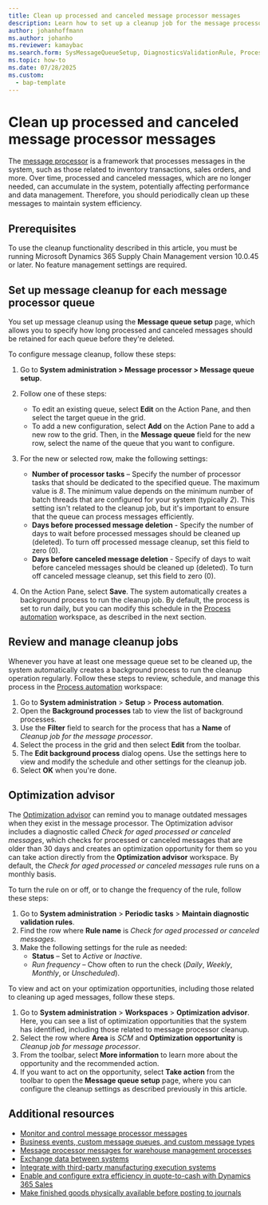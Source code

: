 ```yaml
---
title: Clean up processed and canceled message processor messages
description: Learn how to set up a cleanup job for the message processor
author: johanhoffmann
ms.author: johanho
ms.reviewer: kamaybac
ms.search.form: SysMessageQueueSetup, DiagnosticsValidationRule, ProcessScheduleSeries
ms.topic: how-to
ms.date: 07/28/2025
ms.custom: 
  - bap-template
---
```


# Clean up processed and canceled message processor messages

The [message processor](../message-processor/message-processor.md) is a framework that processes messages in the system, such as those related to inventory transactions, sales orders, and more. Over time, processed and canceled messages, which are no longer needed, can accumulate in the system, potentially affecting performance and data management. Therefore, you should periodically clean up these messages to maintain system efficiency.

## Prerequisites

To use the cleanup functionality described in this article, you must be running Microsoft Dynamics 365 Supply Chain Management version 10.0.45 or later. No feature management settings are required.

## Set up message cleanup for each message processor queue

You set up message cleanup using the **Message queue setup** page, which allows you to specify how long processed and canceled messages should be retained for each queue before they're deleted.

To configure message cleanup, follow these steps:

1. Go to **System administration \> Message processor \> Message queue setup**.
1. Follow one of these steps:
    - To edit an existing queue, select **Edit** on the Action Pane, and then select the target queue in the grid.
    - To add a new configuration, select **Add** on the Action Pane to add a new row to the grid. Then, in the **Message queue** field for the new row, select the name of the queue that you want to configure.

1. For the new or selected row, make the following settings:
    - **Number of processor tasks** – Specify the number of processor tasks that should be dedicated to the specified queue. The maximum value is *8*. The minimum value depends on the minimum number of batch threads that are configured for your system (typically *2*). This setting isn't related to the cleanup job, but it's important to ensure that the queue can process messages efficiently.
    - **Days before processed message deletion** - Specify the number of days to wait before processed messages should be cleaned up (deleted). To turn off processed message cleanup, set this field to zero (0).
    - **Days before canceled message deletion** - Specify of days to wait before canceled messages should be cleaned up (deleted). To turn off canceled message cleanup, set this field to zero (0).

1. On the Action Pane, select **Save**. The system automatically creates a background process to run the cleanup job. By default, the process is set to run daily, but you can modify this schedule in the [Process automation](../../fin-ops-core/fin-ops/sysadmin/process-automation.md) workspace, as described in the next section.

## Review and manage cleanup jobs

Whenever you have at least one message queue set to be cleaned up, the system automatically creates a background process to run the cleanup operation regularly. Follow these steps to review, schedule, and manage this process in the [Process automation](../../fin-ops-core/fin-ops/sysadmin/process-automation.md) workspace:

1. Go to **System administration** \> **Setup** \> **Process automation**.
1. Open the **Background processes** tab to view the list of background processes.
1. Use the **Filter** field to search for the process that has a **Name** of *Cleanup job for the message processor*.
1. Select the process in the grid and then select **Edit** from the toolbar.
1. The **Edit background process** dialog opens. Use the settings here to view and modify the schedule and other settings for the cleanup job.
1. Select **OK** when you're done.

## Optimization advisor

The [Optimization advisor](../../fin-ops-core/fin-ops/sysadmin/optimization-advisor-overview.md) can remind you to manage outdated messages when they exist in the message processor. The Optimization advisor includes a diagnostic called *Check for aged processed or canceled messages*, which checks for processed or canceled messages that are older than 30 days and creates an optimization opportunity for them so you can take action directly from the **Optimization advisor** workspace. By default, the *Check for aged processed or canceled messages* rule runs on a monthly basis.

To turn the rule on or off, or to change the frequency of the rule, follow these steps:

1. Go to **System administration** \> **Periodic tasks** \> **Maintain diagnostic validation rules**.
1. Find the row where **Rule name** is *Check for aged processed or canceled messages*.
1. Make the following settings for the rule as needed:
    - **Status** – Set to *Active* or *Inactive*.
    - *Run frequency* – Chow often to run the check (*Daily*, *Weekly*, *Monthly*, or *Unscheduled*).

To view and act on your optimization opportunities, including those related to cleaning up aged messages, follow these steps.

1. Go to **System administration** \> **Workspaces** \> **Optimization advisor**. Here, you can see a list of optimization opportunities that the system has identified, including those related to message processor cleanup.
1. Select the row where **Area** is *SCM* and **Optimization opportunity** is *Cleanup job for message processor*.
1. From the toolbar, select **More information** to learn more about the opportunity and the recommended action.
1. If you want to act on the opportunity, select **Take action** from the toolbar to open the **Message queue setup** page, where you can configure the cleanup settings as described previously in this article.

## Additional resources

- [Monitor and control message processor messages](message-processor.md)
- [Business events, custom message queues, and custom message types](developer/message-processor-develop.md)
- [Message processor messages for warehouse management processes](../warehousing/warehouse-message-processor-messages.md)
- [Exchange data between systems](../warehousing/wms-only-mode-exchange-data.md)
- [Integrate with third-party manufacturing execution systems](../production-control/mes-integration.md)
- [Enable and configure extra efficiency in quote-to-cash with Dynamics 365 Sales](../../fin-ops-core/fin-ops/data-entities/add-efficiency-in-quote-to-cash-enable.md)
- [Make finished goods physically available before posting to journals](../production-control/deferred-posting.md)
